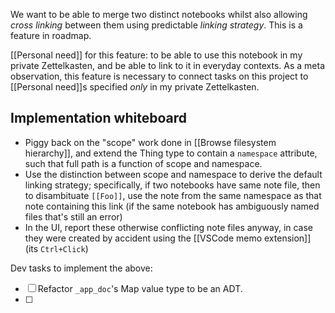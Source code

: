 We want to be able to merge two distinct notebooks whilst also allowing *cross linking* between them using predictable *linking strategy*. This is a feature in roadmap.

[[Personal need]] for this feature: to be able to use this notebook in my private Zettelkasten, and be able to link to it in everyday contexts. As a meta observation, this feature is necessary to connect tasks on this project to [[Personal need]]s specified *only* in my private Zettelkasten.

## Implementation whiteboard

- Piggy back on the "scope" work done in [[Browse filesystem hierarchy]], and extend the Thing type to contain a `namespace` attribute, such that full path is a function of scope and namespace.
- Use the distinction between scope and namespace to derive the default linking strategy; specifically, if two notebooks have same note file, then to disambituate `[[Foo]]`, use the note from the same namespace as that note containing this link (if the same notebook has ambiguously named files that's still an error)
- In the UI, report these otherwise conflicting note files anyway, in case they were created by accident using the [[VSCode memo extension]] (its `Ctrl+Click`)

Dev tasks to implement the above:

- [ ] Refactor `_app_doc`'s Map value type to be an ADT.
- [ ] 